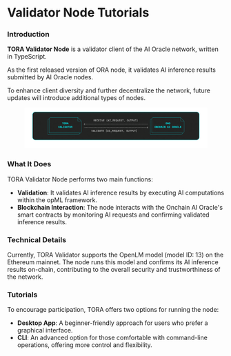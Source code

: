 # Validator Node Tutorials

### Introduction

**TORA Validator Node** is a validator client of the AI Oracle network, written in TypeScript.

As the first released version of ORA node, it validates AI inference results submitted by AI Oracle nodes.

To enhance client diversity and further decentralize the network, future updates will introduce additional types of nodes.

<figure><img src="../../../.gitbook/assets/tora fig thumbnail.png" alt=""><figcaption></figcaption></figure>

### What It Does

TORA Validator Node performs two main functions:

* **Validation**: It validates AI inference results by executing AI computations within the opML framework.
* **Blockchain Interaction**: The node interacts with the Onchain AI Oracle's smart contracts by monitoring AI requests and confirming validated inference results.

### Technical Details

Currently, TORA Validator supports the OpenLM model (model ID: 13) on the Ethereum mainnet. The node runs this model and confirms its AI inference results on-chain, contributing to the overall security and trustworthiness of the network.

### Tutorials

To encourage participation, TORA offers two options for running the node:

* **Desktop App**: A beginner-friendly approach for users who prefer a graphical interface.
* **CLI**: An advanced option for those comfortable with command-line operations, offering more control and flexibility.
